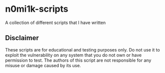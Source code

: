 # n0mi1k-scripts
A collection of different scripts that I have written

## Disclaimer
These scripts are for educational and testing purposes only. Do not use it to exploit the vulnerability on any system that you do not own or have permission to test. The authors of this script are not responsible for any misuse or damage caused by its use.